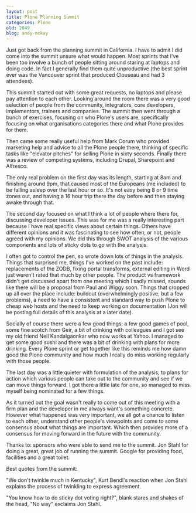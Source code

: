 ```yaml
---
layout: post
title: Plone Planning Summit
categories: Plone
old: 2049
blog: andy-mckay
---
```

<p>Just got back from the planning summit in California. I have to admit I did come into the summit unsure what would happen. Most sprints that I've been too involve a bunch of people sitting around staring at laptops and doing code. In fact I generally find them quite unproductive (the best sprint ever was the Vancouver sprint that produced Clouseau and had 3 attendees).
</p><p>
This summit started out with some great requests, no laptops and please pay attention to each other. Looking around the room there was a very good selection of people from the community, integrators, core developers, implementors, trainers and companies. The summit then went through a bunch of exercises, focusing on who Plone's users are, specifically focusing on what organisations categories there and what Plone provides for them.
</p><p>
Then came some really useful help from Mark Corum who provided marketing help and advice to all the Plone people there, thinking of specific tasks like "elevator pitches" for selling Plone in sixty seconds. Finally there was a review of competing systems, including Drupal, Sharepoint and Alfresco.
</p><p>
The only real problem on the first day was its length, starting at 8am and finishing around 9pm, that caused most of the Europeans (me included) to be falling asleep over the last hour or so. It's not easy being 8 or 9 time zones out, and having a 16 hour trip there the day before and then staying awake through that.
</p><p>
The second day focused on what I think a lot of people where there for, discussing developer issues. This was for me was a really interesting part because I have real specific views about certain things. Others have different opinions and it was fascinating to see how often, or not, people agreed with my opinions. We did this through SWOT analysis of the various components and lots of sticky dots to go with the analysis.
</p><p>
I often got to control the pen, so wrote down lots of things in the analysis. Things that surprised me, things I've worked on the past include: replacements of the ZODB, fixing portal transforms, external editing in Word just weren't rated that much by other people. The product vs framework didn't get discussed apart from one meeting which I sadly missed, sounds like there will be a proposal from Paul and Wiggy soon. Things that cropped up all over the place include: buildout (overwhelmingly positive, but a few problems), a need to have a consistent and standard way to push Plone to cheap web hosts and the need to keep working on documentation (Jon will be posting full details of this analysis at a later date).
</p><p>
Socially of course there were a few good things: a few good games of pool, some fine scotch from Geir, a bit of drinking with colleagues and I got see my old friend Neil Kandalgaonkar who now works at Yahoo. I managed to get some good sushi and there was a bit of drinking with plans for more drinking. Every Plone sprint or get together like this reminds me how damn good the Plone community and how much I really do miss working regularly with those people.
</p><p>
The last day was a little quieter with formulation of the analysis, to plans for action which various people can take out to the community and see if we can move things forward. I got there a little late for one, so managed to miss myself being nominated for a few things.
</p><p>
As it turned out the goal wasn't really to come out of this meeting with a firm plan and the developer in me always want's something concrete. However what happened was very important, we all got a chance to listen to each other, understand other people's viewpoints and come to some consensus about what things are important. Which then provides more of a consensus for moving forward in the future with the community.
</p><p>
Thanks to: sponsors who were able to send me to the summit. Jon Stahl for doing a great, great job of running the summit. Google for providing food, facilities and a great toilet.</p><p>
<p>Best quotes from the summit:</p>
<p>"We don't twinkle much in Kentucky", Kurt Bendl's reaction when Jon Stahl explains the process of twinkling to express agreement.</p>
<p>"You know how to do sticky dot voting right?", blank stares and shakes of the head, "No way" exclaims Jon Stahl.</p>